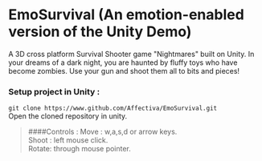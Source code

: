 # EmoSurvival (An emotion-enabled version of the Unity Demo)
A 3D cross platform Survival Shooter game "Nightmares" built on Unity.
In your dreams of a dark night, you are haunted by fluffy toys who have become zombies. Use your gun and shoot them all to bits and pieces!

### Setup project in Unity :
`git clone https://www.github.com/Affectiva/EmoSurvival.git` <br>
Open the cloned repository in unity.

> ####Controls :
> Move  : w,a,s,d or arrow keys. <br>
> Shoot : left mouse click. <br> 
> Rotate: through mouse pointer. <br>
